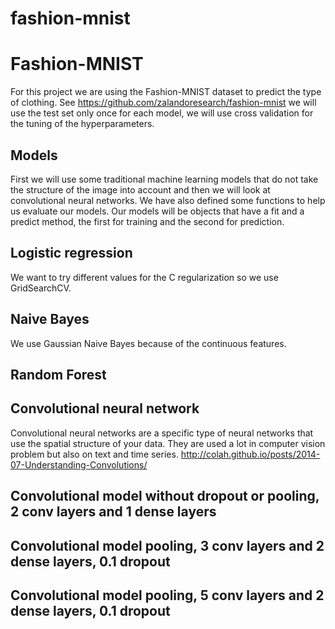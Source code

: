 # fashion-mnist

# Fashion-MNIST
For this project we are using the Fashion-MNIST dataset to predict the type of clothing. See https://github.com/zalandoresearch/fashion-mnist we will use the test set only once for each model, we will use cross validation for the tuning of the hyperparameters.

## Models
First we will use some traditional machine learning models that do not take the structure of the image into account and then we will look at convolutional neural networks. We have also defined some functions to help us evaluate our models. Our models will be objects that have a fit and a predict method, the first for training and the second for prediction.

## Logistic regression
We want to try different values for the C regularization so we use GridSearchCV.

## Naive Bayes
We use Gaussian Naive Bayes because of the continuous features.

## Random Forest

## Convolutional neural network
Convolutional neural networks are a specific type of neural networks that use the spatial structure of your data. They are used a lot in computer vision problem but also on text and time series. http://colah.github.io/posts/2014-07-Understanding-Convolutions/

## Convolutional model without dropout or pooling, 2 conv layers and 1 dense layers

## Convolutional model pooling, 3 conv layers and 2 dense layers, 0.1 dropout

## Convolutional model pooling, 5 conv layers and 2 dense layers, 0.1 dropout


